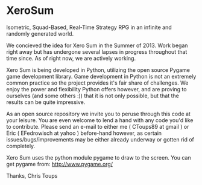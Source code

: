 XeroSum
=======


Isometric, Squad-Based, Real-Time Strategy RPG in an infinite and randomly generated world.

We concieved the idea for Xero Sum in the Summer of 2013. Work began right away but has undergone several lapses in progress throughout that time since. As of right now, we are actively working.

Xero Sum is being developed in Python, utilizing the open source Pygame game development library. Game development in Python is not an extremely common practice so the project provides it's fair share of challenges. We enjoy the power and flexibility Python offers however, and are proving to ourselves (and some others :)) that it is not only possible, but that the results can be quite impressive.

As an open source repository we invite you to peruse through this code at your leisure. You are even welcome to lend a hand with any code you'd like to contribute. Please send an e-mail to either me ( CToups89 at gmail ) or Eric ( EFedrowisch at yahoo ) before-hand however, as certain issues/bugs/improvements may be either already underway or gotten rid of completely.

Xero Sum uses the python module pygame to draw to the screen. You can get pygame from: http://www.pygame.org/

Thanks, Chris Toups
